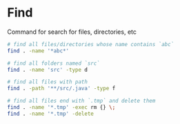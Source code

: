 # Find

Command for search for files, directories, etc

```sh
# find all files/directories whose name contains `abc`
find . -name '*abc*'

# find all folders named `src`
find . -name 'src' -type d 

# find all files with path
find . -path '**/src/.java' -type f

# find all files end with `.tmp` and delete them
find . -name '*.tmp' -exec rm {} \;
find . -name '*.tmp' -delete
```
